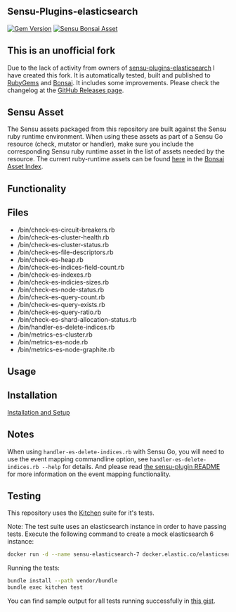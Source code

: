 ## Sensu-Plugins-elasticsearch

[![Gem Version](https://badge.fury.io/rb/sensu-plugins-elasticsearch-boutetnico.svg)](https://badge.fury.io/rb/sensu-plugins-elasticsearch-boutetnico.svg)
[![Sensu Bonsai Asset](https://img.shields.io/badge/Bonsai-Download%20Me-brightgreen.svg?colorB=89C967&logo=sensu)](https://bonsai.sensu.io/assets/boutetnico/sensu-plugins-elasticsearch)

## This is an unofficial fork

Due to the lack of activity from owners of [sensu-plugins-elasticsearch](https://github.com/sensu-plugins/sensu-plugins-elasticsearch) I have created this fork. It is automatically tested, built and published to [RubyGems](https://rubygems.org/gems/sensu-plugins-elasticsearch-boutetnico/) and [Bonsai](https://bonsai.sensu.io/assets/boutetnico/sensu-plugins-elasticsearch). It includes some improvements. Please check the changelog at the [GitHub Releases page](https://github.com/boutetnico/sensu-plugins-elasticsearch/releases).

## Sensu Asset  
  The Sensu assets packaged from this repository are built against the Sensu ruby runtime environment. When using these assets as part of a Sensu Go resource (check, mutator or handler), make sure you include the corresponding Sensu ruby runtime asset in the list of assets needed by the resource.  The current ruby-runtime assets can be found [here](https://bonsai.sensu.io/assets/sensu/sensu-ruby-runtime) in the [Bonsai Asset Index](bonsai.sensu.io).

## Functionality

## Files
 * /bin/check-es-circuit-breakers.rb
 * /bin/check-es-cluster-health.rb
 * /bin/check-es-cluster-status.rb
 * /bin/check-es-file-descriptors.rb
 * /bin/check-es-heap.rb
 * /bin/check-es-indices-field-count.rb
 * /bin/check-es-indexes.rb
 * /bin/check-es-indicies-sizes.rb
 * /bin/check-es-node-status.rb
 * /bin/check-es-query-count.rb
 * /bin/check-es-query-exists.rb
 * /bin/check-es-query-ratio.rb
 * /bin/check-es-shard-allocation-status.rb
 * /bin/handler-es-delete-indices.rb
 * /bin/metrics-es-cluster.rb
 * /bin/metrics-es-node.rb
 * /bin/metrics-es-node-graphite.rb

## Usage

## Installation

[Installation and Setup](http://sensu-plugins.io/docs/installation_instructions.html)

## Notes
When using `handler-es-delete-indices.rb` with Sensu Go, you will need to use the event mapping commandline option, see `handler-es-delete-indices.rb --help` for details. And please read [the sensu-plugin README](https://github.com/sensu-plugins/sensu-plugin#sensu-go-enablement) for more information on the event mapping functionality.

## Testing

This repository uses the [Kitchen](https://kitchen.ci/) suite for it's tests.

Note: The test suite uses an elasticsearch instance in order to have passing tests. Execute the following command to create a mock elasticsearch 6 instance:

```bash
docker run -d --name sensu-elasticsearch-7 docker.elastic.co/elasticsearch/elasticsearch:7.1.1
```

Running the tests:

```bash
bundle install --path vendor/bundle
bundle exec kitchen test
```

You can find sample output for all tests running successfully in [this gist](https://gist.github.com/alexandrustaetu/d19feea1296d2ce7e367542265252d7a).
